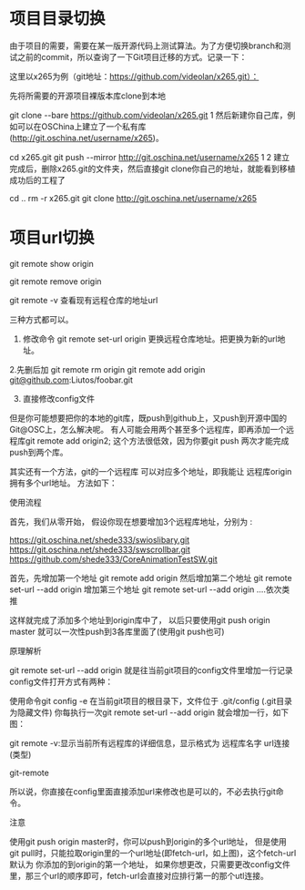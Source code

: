 # 项目目录切换

由于项目的需要，需要在某一版开源代码上测试算法。为了方便切换branch和测试之前的commit，所以查询了一下Git项目迁移的方式。记录一下：

这里以x265为例（git地址：https://github.com/videolan/x265.git）：

先将所需要的开源项目裸版本库clone到本地

git clone --bare https://github.com/videolan/x265.git
1
然后新建你自己库，例如可以在OSChina上建立了一个私有库(http://git.oschina.net/username/x265)。

cd x265.git
git push --mirror http://git.oschina.net/username/x265
1
2
建立完成后，删除x265.git的文件夹，然后直接git clone你自己的地址，就能看到移植成功后的工程了

cd ..
rm -r x265.git
git clone http://git.oschina.net/username/x265



# 项目url切换
git remote show origin

git remote remove origin




git remote -v 查看现有远程仓库的地址url



三种方式都可以。

1. 修改命令
git remote set-url origin <URL> 更换远程仓库地址。把<URL>更换为新的url地址。

2.先删后加
git remote rm origin 
git remote add origin git@github.com:Liutos/foobar.git 

3. 直接修改config文件



但是你可能想要把你的本地的git库，既push到github上，又push到开源中国的Git@OSC上，怎么解决呢。
有人可能会用两个甚至多个远程库，即再添加一个远程库git remote add origin2; 
这个方法很低效，因为你要git push 两次才能完成push到两个库。

其实还有一个方法，git的一个远程库 可以对应多个地址，即我能让 远程库origin拥有多个url地址。 
方法如下：

使用流程

首先，我们从零开始， 
假设你现在想要增加3个远程库地址，分别为 :

https://git.oschina.net/shede333/swioslibary.git 
https://git.oschina.net/shede333/swscrollbar.git 
https://github.com/shede333/CoreAnimationTestSW.git

首先，先增加第一个地址 git remote add origin <url1> 
然后增加第二个地址 git remote set-url --add origin <url2> 
增加第三个地址 git remote set-url --add origin <url3> 
….依次类推

这样就完成了添加多个地址到origin库中了， 
以后只要使用git push origin master 就可以一次性push到3各库里面了(使用git push也可)

原理解析

git remote set-url --add origin 就是往当前git项目的config文件里增加一行记录 
config文件打开方式有两种：

使用命令git config -e
在当前git项目的根目录下，文件位于 .git/config (.git目录为隐藏文件)
你每执行一次git remote set-url --add origin 就会增加一行，如下图：

git remote -v:显示当前所有远程库的详细信息，显示格式为 远程库名字 url连接(类型)

git-remote

所以说，你直接在config里面直接添加url来修改也是可以的，不必去执行git命令。

注意

使用git push origin master时，你可以push到origin的多个url地址， 
但是使用 git pull时，只能拉取origin里的一个url地址(即fetch-url，如上图)，这个fetch-url默认为 你添加的到origin的第一个地址， 
如果你想更改，只需要更改config文件里，那三个url的顺序即可，fetch-url会直接对应排行第一的那个utl连接。




